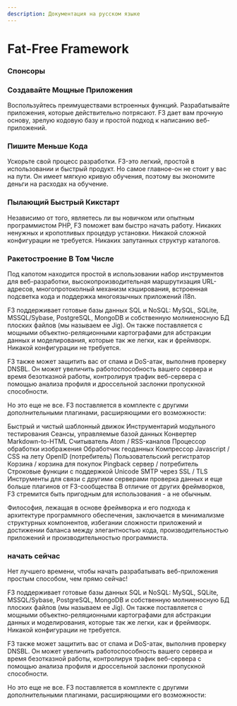 ```yaml
---
description: Документация на русском языке
---
```


# Fat-Free Framework

### Спонсоры

### Создавайте Мощные Приложения

Воспользуйтесь преимуществами встроенных функций. Разрабатывайте приложения, которые действительно потрясают. F3 дает вам прочную основу, зрелую кодовую базу и простой подход к написанию веб-приложений.

### Пишите Меньше Кода

Ускорьте свой процесс разработки. F3-это легкий, простой в использовании и быстрый продукт. Но самое главное-он не стоит у вас на пути. Он имеет мягкую кривую обучения, поэтому вы экономите деньги на расходах на обучение.

### Пылающий Быстрый Кикстарт

Независимо от того, являетесь ли вы новичком или опытным программистом PHP, F3 поможет вам быстро начать работу. Никаких ненужных и кропотливых процедур установки. Никакой сложной конфигурации не требуется. Никаких запутанных структур каталогов.

### Ракетостроение В Том Числе

Под капотом находится простой в использовании набор инструментов для веб-разработки, высокопроизводительная маршрутизация URL-адресов, многопротоколный механизм кэширования, встроенная подсветка кода и поддержка многоязычных приложений i18n.

F3 поддерживает готовые базы данных SQL и NoSQL: MySQL, SQLite, MSSQL/Sybase, PostgreSQL, MongoDB и собственную молниеносную БД плоских файлов \(мы называем ее Jig\). Он также поставляется с мощными объектно-реляционными картографами для абстракции данных и моделирования, которые так же легки, как и фреймворк. Никакой конфигурации не требуется.

F3 также может защитить вас от спама и DoS-атак, выполнив проверку DNSBL. Он может увеличить работоспособность вашего сервера и время безотказной работы, контролируя трафик веб-сервера с помощью анализа профиля и дроссельной заслонки пропускной способности.

Но это еще не все. F3 поставляется в комплекте с другими дополнительными плагинами, расширяющими его возможности:

Быстрый и чистый шаблонный движок Инструментарий модульного тестирования Сеансы, управляемые базой данных Конвертер Markdown-to-HTML Считыватель Atom / RSS-каналов Процессор обработки изображения Обработчик геоданных Компрессор Javascript / CSS на лету OpenID \(потребитель\) Пользовательский регистратор Корзина / корзина для покупок Pingback сервер / потребитель Строковые функции с поддержкой Unicode SMTP через SSL / TLS Инструменты для связи с другими серверами проверка данных и еще больше плагинов от F3-сообщества В отличие от других фреймворков, F3 стремится быть пригодным для использования - а не обычным.

Философия, лежащая в основе фреймворка и его подхода к архитектуре программного обеспечения, заключается в минимализме структурных компонентов, избегании сложности приложений и достижении баланса между элегантностью кода, производительностью приложений и производительностью программиста.

### начать сейчас

Нет лучшего времени, чтобы начать разрабатывать веб-приложения простым способом, чем прямо сейчас!

F3 поддерживает готовые базы данных SQL и NoSQL: MySQL, SQLite, MSSQL/Sybase, PostgreSQL, MongoDB и собственную молниеносную БД плоских файлов \(мы называем ее Jig\). Он также поставляется с мощными объектно-реляционными картографами для абстракции данных и моделирования, которые так же легки, как и фреймворк. Никакой конфигурации не требуется.

F3 также может защитить вас от спама и DoS-атак, выполнив проверку DNSBL. Он может увеличить работоспособность вашего сервера и время безотказной работы, контролируя трафик веб-сервера с помощью анализа профиля и дроссельной заслонки пропускной способности.

Но это еще не все. F3 поставляется в комплекте с другими дополнительными плагинами, расширяющими его возможности:


